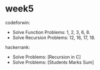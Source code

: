 # week5

codeforwin:

- Solve Function Problems: 1, 2, 3, 6, 8.
- Solve Recursion Problems: 12, 16, 17, 18.

hackerrank:

- Solve Problems: [Recursion in C]
- Solve Problems: [Students Marks Sum]
